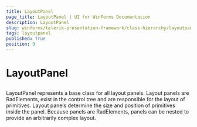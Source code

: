 ```yaml
---
title: LayoutPanel
page_title: LayoutPanel | UI for WinForms Documentation
description: LayoutPanel
slug: winforms/telerik-presentation-framework/class-hierarchy/layoutpanel
tags: layoutpanel
published: True
position: 9
---
```


# LayoutPanel



## 

LayoutPanel represents a base class for all layout panels. Layout panels are RadElements, exist in the control tree and are responsible for the layout of primitives. Layout panels determine the size and position of primitives inside the panel. Because panels are RadElements, panels can be nested to provide an arbitrarily complex layout.
